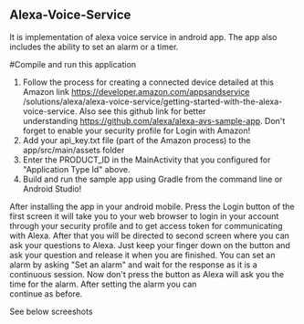## Alexa-Voice-Service

It is implementation of alexa voice service in android app. The app also includes the ability to set an alarm or a timer. 


#Compile and run this application

   1. Follow the process for creating a connected device detailed at this Amazon link  https://developer.amazon.com/appsandservice
   /solutions/alexa/alexa-voice-service/getting-started-with-the-alexa-voice-service. Also see this github link for better  
   understanding https://github.com/alexa/alexa-avs-sample-app. Don't forget to enable your security profile for Login with 
   Amazon!
   2. Add your api_key.txt file (part of the Amazon process) to the app/src/main/assets folder
   3. Enter the PRODUCT_ID in the MainActivity that you configured for "Application Type Id" above.
   4. Build and run the sample app using Gradle from the command line or Android Studio!
   
   After installing the app in your android mobile. Press the Login button of the first screen it will take you to your web browser
   to login in your account through your security profile and to get access token for communicating with Alexa. After that you will
   be directed to second screen where you can ask your questions to Alexa. Just keep your finger down on the button and ask your 
   question and release it when you are finished. You can set an alarm by asking "Set an alarm" and wait for the response as it is 
   a continuous session. Now don't press the button as Alexa will ask you the time for the alarm. After setting the alarm you can  
   continue as before.
   
   See below screeshots
   
   
